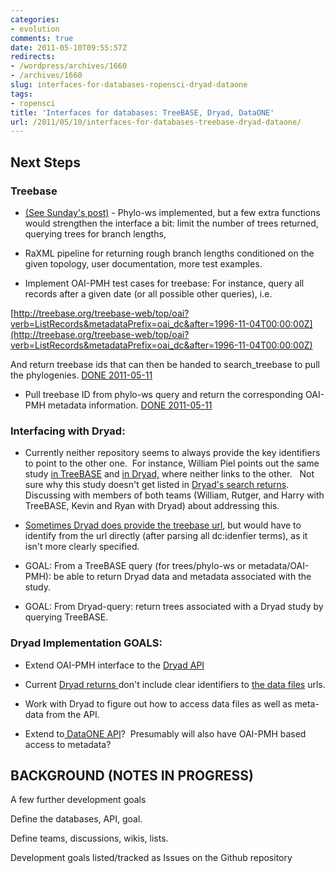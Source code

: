 ```yaml
---
categories:
- evolution
comments: true
date: 2011-05-10T09:55:57Z
redirects:
- /wordpress/archives/1660
- /archives/1660
slug: interfaces-for-databases-ropensci-dryad-dataone
tags:
- ropensci
title: 'Interfaces for databases: TreeBASE, Dryad, DataONE'
url: /2011/05/10/interfaces-for-databases-treebase-dryad-dataone/
---
```


## Next Steps




### Treebase





	
  * [(See Sunday's post)](http://www.carlboettiger.info/archives/1632) - Phylo-ws implemented, but a few extra functions would strengthen the interface a bit: limit the number of trees returned, querying trees for branch lengths,

	
  * RaXML pipeline for returning rough branch lengths conditioned on the given topology, user documentation, more test examples.



	
  * Implement OAI-PMH test cases for treebase: For instance, query all records after a given date (or all possible other queries), i.e.


[http://treebase.org/treebase-web/top/oai?verb=ListRecords&metadataPrefix=oai_dc&after=1996-11-04T00:00:00Z](http://treebase.org/treebase-web/top/oai?verb=ListRecords&metadataPrefix=oai_dc&after=1996-11-04T00:00:00Z)

And return treebase ids that can then be handed to search_treebase to pull the phylogenies. [DONE 2011-05-11](http://carlboettiger.info/archives/1670)



	
  * Pull treebase ID from phylo-ws query and return the corresponding OAI-PMH metadata information. [DONE 2011-05-11](http://carlboettiger.info/archives/1670)




### Interfacing with Dryad:





	
  * Currently neither repository seems to always provide the key identifiers to point to the other one.  For instance, William Piel points out the same study [in TreeBASE](http://treebase.org/treebase-web/search/study/anyObjectAsRDF.rdf?namespacedGUID=TB2:S11266) and [in Dryad,](http://datadryad.org/handle/10255/dryad.8661) where neither links to the other.   Not sure why this study doesn't get listed in [Dryad's search returns](http://datadryad.org/discover?&query=&filtertype=dc.title&filter=Bridging+the+Rubicon&submit_search-filter-controls_add=Add&rpp=10&sort_by=score&order=DESC&location=l2).  Discussing with members of both teams (William, Rutger, and Harry with TreeBASE, Kevin and Ryan with Dryad) about addressing this.

	
  * [Sometimes Dryad does provide the treebase url](http://datadryad.org/handle/10255/dryad.4939?show=full), but would have to identify from the url directly (after parsing all dc:idenfier terms), as it isn't more clearly specified.

	
  * GOAL: From a TreeBASE query (for trees/phylo-ws or metadata/OAI-PMH): be able to return Dryad data and metadata associated with the study.

	
  * GOAL: From Dryad-query: return trees associated with a Dryad study by querying TreeBASE.




### Dryad Implementation GOALS:





	
  * Extend OAI-PMH interface to the [Dryad API](https://datadryad.org/wiki/API)

	
  * Current [Dryad returns ](http://www.datadryad.org/oai/request?verb=GetRecord&identifier=oai:datadryad.org:10255/dryad.1619&metadataPrefix=oai_dc)don't include clear identifiers to [the data files](http://datadryad.org/handle/10255/dryad.1621) urls.

	
  * Work with Dryad to figure out how to access data files as well as meta-data from the API.

	
  * Extend to[ DataONE API](http://mule1.dataone.org/ArchitectureDocs-current/apis/index.html)?  Presumably will also have OAI-PMH based access to metadata?





## BACKGROUND (NOTES IN PROGRESS)


A few further development goals

Define the databases, API, goal.

Define teams, discussions, wikis, lists.

Development goals listed/tracked as Issues on the Github repository


## 
